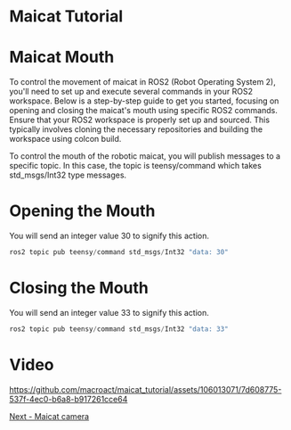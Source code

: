 # Maicat Tutorial
# Maicat Mouth
To control the movement of maicat in ROS2 (Robot Operating System 2), you'll need to set up and execute several commands in your ROS2 workspace. Below is a step-by-step guide to get you started, focusing on opening and closing the maicat's mouth using specific ROS2 commands.
Ensure that your ROS2 workspace is properly set up and sourced. This typically involves cloning the necessary repositories and building the workspace using colcon build. 


To control the mouth of the robotic maicat, you will publish messages to a specific topic. In this case, the topic is teensy/command which takes std_msgs/Int32 type messages.

# Opening the Mouth 
You will send an integer value 30 to signify this action.



```python
ros2 topic pub teensy/command std_msgs/Int32 "data: 30"
```

# Closing the Mouth 
You will send an integer value 33 to signify this action.



```python
ros2 topic pub teensy/command std_msgs/Int32 "data: 33"
```
# Video 


https://github.com/macroact/maicat_tutorial/assets/106013071/7d608775-537f-4ec0-b6a8-b917261cce64



[Next - Maicat camera](../04_maicat_camera/README.md)
